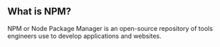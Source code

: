 ## What is NPM?
NPM or Node Package Manager is an open-source repository of tools engineers use to develop applications and websites.
